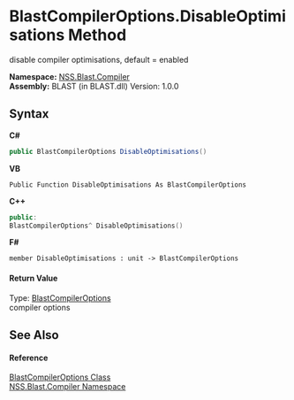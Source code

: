 # BlastCompilerOptions.DisableOptimisations Method 
 

disable compiler optimisations, default = enabled

**Namespace:**&nbsp;<a href="26a25caa-f50b-92ad-f15c-dbb9db1493ae.md">NSS.Blast.Compiler</a><br />**Assembly:**&nbsp;BLAST (in BLAST.dll) Version: 1.0.0

## Syntax

**C#**<br />
``` C#
public BlastCompilerOptions DisableOptimisations()
```

**VB**<br />
``` VB
Public Function DisableOptimisations As BlastCompilerOptions
```

**C++**<br />
``` C++
public:
BlastCompilerOptions^ DisableOptimisations()
```

**F#**<br />
``` F#
member DisableOptimisations : unit -> BlastCompilerOptions 

```


#### Return Value
Type: <a href="acd2f6cc-9dc8-39b3-7ff6-2a1a35ecce47.md">BlastCompilerOptions</a><br />compiler options

## See Also


#### Reference
<a href="acd2f6cc-9dc8-39b3-7ff6-2a1a35ecce47.md">BlastCompilerOptions Class</a><br /><a href="26a25caa-f50b-92ad-f15c-dbb9db1493ae.md">NSS.Blast.Compiler Namespace</a><br />